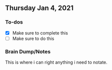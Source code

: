 ## Thursday Jan 4, 2021

### To-dos
- [x] Make sure to complete this
- [ ] Make sure to do this

### Brain Dump/Notes

This is where i can right anything i need to notate.